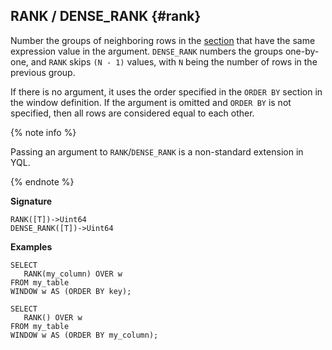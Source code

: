 ## RANK / DENSE_RANK {#rank}

Number the groups of neighboring rows in the [section](../../../syntax/window.md#partition) that have the same expression value in the argument. `DENSE_RANK` numbers the groups one-by-one, and `RANK` skips `(N - 1)` values, with `N` being the number of rows in the previous group.

If there is no argument, it uses the order specified in the `ORDER BY` section in the window definition.
If the argument is omitted and `ORDER BY` is not specified, then all rows are considered equal to each other.

{% note info %}

Passing an argument to `RANK`/`DENSE_RANK` is a non-standard extension in YQL.

{% endnote %}

**Signature**

```
RANK([T])->Uint64
DENSE_RANK([T])->Uint64
```

**Examples**

```yql
SELECT
   RANK(my_column) OVER w
FROM my_table
WINDOW w AS (ORDER BY key);
```

```yql
SELECT
   RANK() OVER w
FROM my_table
WINDOW w AS (ORDER BY my_column);


